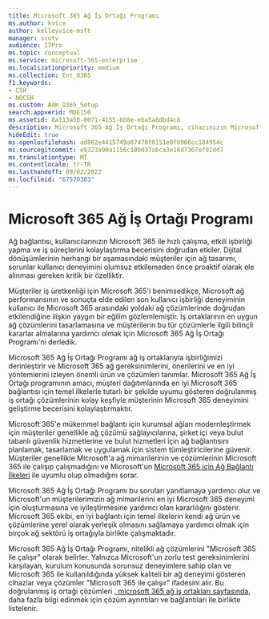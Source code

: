 ```yaml
---
title: Microsoft 365 Ağ İş Ortağı Programı
ms.author: kvice
author: kelleyvice-msft
manager: scotv
audience: ITPro
ms.topic: conceptual
ms.service: microsoft-365-enterprise
ms.localizationpriority: medium
ms.collection: Ent_O365
f1.keywords:
- CSH
- NOCSH
ms.custom: Adm_O365_Setup
search.appverid: MOE150
ms.assetid: 8a113a50-0071-4155-bb8e-eba5a8dbd4c8
description: Microsoft 365 Ağ İş Ortağı Programı, cihazınızın Microsoft 365 ile çalıştığını onaylar.
hideEdit: true
ms.openlocfilehash: ad862e4415749a07470f0151e8f6966cc184954c
ms.sourcegitcommit: e9323a90a1156c10b037abca3e16d7367ef92dd7
ms.translationtype: MT
ms.contentlocale: tr-TR
ms.lasthandoff: 09/02/2022
ms.locfileid: "67570303"
---
```

# <a name="microsoft-365-networking-partner-program"></a>Microsoft 365 Ağ İş Ortağı Programı

Ağ bağlantısı, kullanıcılarınızın Microsoft 365 ile hızlı çalışma, etkili işbirliği yapma ve iş süreçlerini kolaylaştırma becerisini doğrudan etkiler. Dijital dönüşümlerinin herhangi bir aşamasındaki müşteriler için ağ tasarımı, sorunlar kullanıcı deneyimini olumsuz etkilemeden önce proaktif olarak ele alınması gereken kritik bir özelliktir.

Müşteriler iş üretkenliği için Microsoft 365'i benimsedikçe, Microsoft ağ performansının ve sonuçta elde edilen son kullanıcı işbirliği deneyiminin kullanıcı ile Microsoft 365 arasındaki yoldaki ağ çözümlerinde doğrudan etkilendiğine ilişkin yaygın bir eğilim gözlemlemiştir. İş ortaklarının en uygun ağ çözümlerini tasarlamasına ve müşterilerin bu tür çözümlerle ilgili bilinçli kararlar almalarına yardımcı olmak için Microsoft 365 Ağ İş Ortağı Programı'ni derledik.

Microsoft 365 Ağ İş Ortağı Programı ağ iş ortaklarıyla işbirliğimizi derinleştirir ve Microsoft 365 ağ gereksinimlerini, önerilerini ve en iyi yöntemlerini izleyen önemli ürün ve çözümleri tanımlar. Microsoft 365 Ağ İş Ortağı programının amacı, müşteri dağıtımlarında en iyi Microsoft 365 bağlantısı için temel ilkelerle tutarlı bir şekilde uyumu gösteren doğrulanmış iş ortağı çözümlerinin kolay keşfiyle müşterinin Microsoft 365 deneyimini geliştirme becerisini kolaylaştırmaktır.

Microsoft 365'e mükemmel bağlantı için kurumsal ağları modernleştirmek için müşteriler genellikle ağ çözümü sağlayıcılarına, şirket içi veya bulut tabanlı güvenlik hizmetlerine ve bulut hizmetleri için ağ bağlantısını planlamak, tasarlamak ve uygulamak için sistem tümleştiricilerine güvenir. Müşteriler genellikle Microsoft'a ağ mimarilerinin ve çözümlerinin Microsoft 365 ile çalışıp çalışmadığını ve Microsoft'un [Microsoft 365 için Ağ Bağlantı İlkeleri](./microsoft-365-network-connectivity-principles.md) ile uyumlu olup olmadığını sorar.

Microsoft 365 Ağ İş Ortağı Programı bu soruları yanıtlamaya yardımcı olur ve Microsoft'un müşterilerimizin ağ mimarilerini en iyi Microsoft 365 deneyimi için oluşturmasına ve iyileştirmesine yardımcı olan kararlılığını gösterir. Microsoft 365 ekibi, en iyi bağlantı için temel ilkelerin kendi ağ ürün ve çözümlerine yerel olarak yerleşik olmasını sağlamaya yardımcı olmak için birçok ağ sektörü iş ortağıyla birlikte çalışmaktadır.

Microsoft 365 Ağ İş Ortağı Programı, nitelikli ağ çözümlerini "Microsoft 365 ile çalışır" olarak belirler. Yalnızca Microsoft'un zorlu test gereksinimlerini karşılayan, kurulum konusunda sorunsuz deneyimlere sahip olan ve Microsoft 365 ile kullanıldığında yüksek kaliteli bir ağ deneyimi gösteren cihazlar veya çözümler "Microsoft 365 ile çalışır" ifadesini alır. Bu doğrulanmış iş ortağı çözümleri [, microsoft 365 ağ iş ortakları sayfasında](https://cloudpartners.transform.microsoft.com/m365networkingpartners), daha fazla bilgi edinmek için çözüm ayrıntıları ve bağlantıları ile birlikte listelenir.
